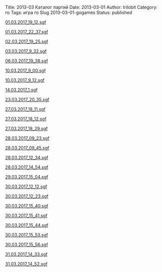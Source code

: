 
Title: 2013-03 Каталог партий
Date: 2013-03-01
Author: trilobit
Category: го
Tags: игра го
Slug 2013-03-01-gogames
Status: published

[01.03.2017_19_12.sgf](http://eidogo.com/#url:http://raw.githubusercontent.com/zztrilobit/zztrilobit.github.io/master/sgf/01.03.2017_19_12.sgf)

[01.03.2017_22_37.sgf](http://eidogo.com/#url:http://raw.githubusercontent.com/zztrilobit/zztrilobit.github.io/master/sgf/01.03.2017_22_37.sgf)

[02.03.2017_19_25.sgf](http://eidogo.com/#url:http://raw.githubusercontent.com/zztrilobit/zztrilobit.github.io/master/sgf/02.03.2017_19_25.sgf)

[03.03.2017_9_32.sgf](http://eidogo.com/#url:http://raw.githubusercontent.com/zztrilobit/zztrilobit.github.io/master/sgf/03.03.2017_9_32.sgf)

[06.03.2017_19_38.sgf](http://eidogo.com/#url:http://raw.githubusercontent.com/zztrilobit/zztrilobit.github.io/master/sgf/06.03.2017_19_38.sgf)

[10.03.2017_9_00.sgf](http://eidogo.com/#url:http://raw.githubusercontent.com/zztrilobit/zztrilobit.github.io/master/sgf/10.03.2017_9_00.sgf)

[10.03.2017_9_12.sgf](http://eidogo.com/#url:http://raw.githubusercontent.com/zztrilobit/zztrilobit.github.io/master/sgf/10.03.2017_9_12.sgf)

[14.03.2017_1.sgf](http://eidogo.com/#url:http://raw.githubusercontent.com/zztrilobit/zztrilobit.github.io/master/sgf/14.03.2017_1.sgf)

[23.03.2017_20_35.sgf](http://eidogo.com/#url:http://raw.githubusercontent.com/zztrilobit/zztrilobit.github.io/master/sgf/23.03.2017_20_35.sgf)

[27.03.2017_18_11.sgf](http://eidogo.com/#url:http://raw.githubusercontent.com/zztrilobit/zztrilobit.github.io/master/sgf/27.03.2017_18_11.sgf)

[27.03.2017_18_12.sgf](http://eidogo.com/#url:http://raw.githubusercontent.com/zztrilobit/zztrilobit.github.io/master/sgf/27.03.2017_18_12.sgf)

[27.03.2017_18_29.sgf](http://eidogo.com/#url:http://raw.githubusercontent.com/zztrilobit/zztrilobit.github.io/master/sgf/27.03.2017_18_29.sgf)

[28.03.2017_09_23.sgf](http://eidogo.com/#url:http://raw.githubusercontent.com/zztrilobit/zztrilobit.github.io/master/sgf/28.03.2017_09_23.sgf)

[28.03.2017_09_45.sgf](http://eidogo.com/#url:http://raw.githubusercontent.com/zztrilobit/zztrilobit.github.io/master/sgf/28.03.2017_09_45.sgf)

[28.03.2017_12_34.sgf](http://eidogo.com/#url:http://raw.githubusercontent.com/zztrilobit/zztrilobit.github.io/master/sgf/28.03.2017_12_34.sgf)

[28.03.2017_14_54.sgf](http://eidogo.com/#url:http://raw.githubusercontent.com/zztrilobit/zztrilobit.github.io/master/sgf/28.03.2017_14_54.sgf)

[29.03.2017_15_04.sgf](http://eidogo.com/#url:http://raw.githubusercontent.com/zztrilobit/zztrilobit.github.io/master/sgf/29.03.2017_15_04.sgf)

[30.03.2017_12_12.sgf](http://eidogo.com/#url:http://raw.githubusercontent.com/zztrilobit/zztrilobit.github.io/master/sgf/30.03.2017_12_12.sgf)

[30.03.2017_12_23.sgf](http://eidogo.com/#url:http://raw.githubusercontent.com/zztrilobit/zztrilobit.github.io/master/sgf/30.03.2017_12_23.sgf)

[30.03.2017_15_40.sgf](http://eidogo.com/#url:http://raw.githubusercontent.com/zztrilobit/zztrilobit.github.io/master/sgf/30.03.2017_15_40.sgf)

[30.03.2017_15_41.sgf](http://eidogo.com/#url:http://raw.githubusercontent.com/zztrilobit/zztrilobit.github.io/master/sgf/30.03.2017_15_41.sgf)

[30.03.2017_15_44.sgf](http://eidogo.com/#url:http://raw.githubusercontent.com/zztrilobit/zztrilobit.github.io/master/sgf/30.03.2017_15_44.sgf)

[30.03.2017_15_53.sgf](http://eidogo.com/#url:http://raw.githubusercontent.com/zztrilobit/zztrilobit.github.io/master/sgf/30.03.2017_15_53.sgf)

[30.03.2017_15_56.sgf](http://eidogo.com/#url:http://raw.githubusercontent.com/zztrilobit/zztrilobit.github.io/master/sgf/30.03.2017_15_56.sgf)

[31.03.2017_14_33.sgf](http://eidogo.com/#url:http://raw.githubusercontent.com/zztrilobit/zztrilobit.github.io/master/sgf/31.03.2017_14_33.sgf)

[31.03.2017_14_52.sgf](http://eidogo.com/#url:http://raw.githubusercontent.com/zztrilobit/zztrilobit.github.io/master/sgf/31.03.2017_14_52.sgf)

